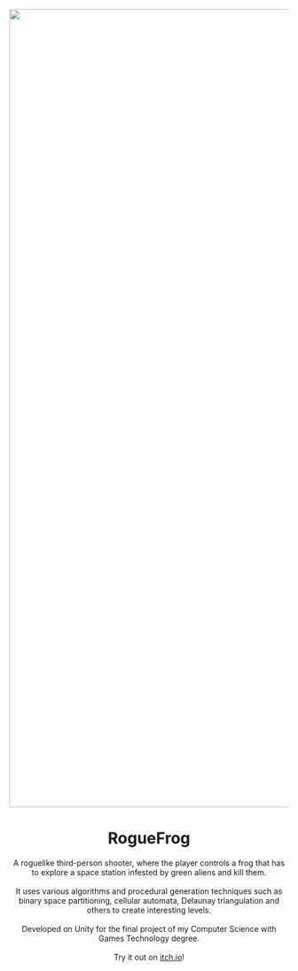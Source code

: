 <div align="center">
   <img width="1440" src="https://i.imgur.com/YCd0Xjt.png">
</div>
  
<h1 align="center">RogueFrog</h1>
<p align="center">A roguelike third-person shooter, where the player controls a frog that has to explore a space station infested by green aliens and kill them.
<br /><br />
 It uses various algorithms and procedural generation techniques such as binary space partitioning, cellular automata, Delaunay triangulation and others to create interesting levels.
<br /><br />
Developed on Unity for the final project of my Computer Science with Games Technology degree.
<br /><br />
Try it out on <a href="https://bambinosirio.itch.io/roguefrog" target="_blank" rel="noreferrer">itch.io</a>!</p>

